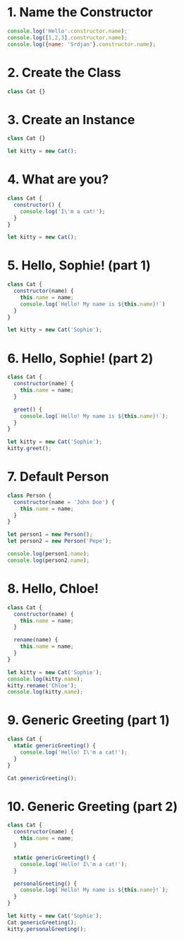 # 1. Name the Constructor
```js
console.log('Hello'.constructor.name);
console.log([1,2,3].constructor.name);
console.log({name: 'Srdjan'}.constructor.name);
```

# 2. Create the Class
```js
class Cat {}
```

# 3. Create an Instance
```js
class Cat {}

let kitty = new Cat();
```

# 4. What are you?
```js
class Cat {
  constructor() {
    console.log('I\'m a cat!');
  }
}

let kitty = new Cat();
```

# 5. Hello, Sophie! (part 1)
```js
class Cat {
  constructor(name) {
    this.name = name;
    console.log(`Hello! My name is ${this.name}!`)
  }
}

let kitty = new Cat('Sophie');
```

# 6. Hello, Sophie! (part 2)
```js
class Cat {
  constructor(name) {
    this.name = name;
  }

  greet() {
    console.log(`Hello! My name is ${this.name}!`);
  }
}

let kitty = new Cat('Sophie');
kitty.greet();
```

# 7. Default Person
```js
class Person {
  constructor(name = 'John Doe') {
    this.name = name;
  }
}

let person1 = new Person();
let person2 = new Person('Pepe');

console.log(person1.name);
console.log(person2.name);
```

# 8. Hello, Chloe!
```js
class Cat {
  constructor(name) {
    this.name = name;
  }

  rename(name) {
    this.name = name;
  }
}

let kitty = new Cat('Sophie');
console.log(kitty.name);
kitty.rename('Chloe');
console.log(kitty.name);
```

# 9. Generic Greeting (part 1)
```js
class Cat {
  static genericGreeting() {
    console.log('Hello! I\'m a cat!');
  }
}

Cat.genericGreeting();
```

# 10. Generic Greeting (part 2)
```js
class Cat {
  constructor(name) {
    this.name = name;
  }

  static genericGreeting() {
    console.log('Hello! I\'m a cat!');
  }

  personalGreeting() {
    console.log(`Hello! My name is ${this.name}!`);
  }
}

let kitty = new Cat('Sophie');
Cat.genericGreeting();
kitty.personalGreeting();
```
